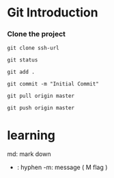 # Git Introduction

### Clone the project
`git clone ssh-url`

`git status`

`git add .`

`git commit -m "Initial Commit"`

`git pull origin master`

`git push origin master`

# learning
md: mark down
- : hyphen
-m: message ( M flag )

